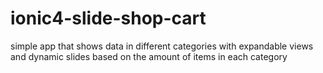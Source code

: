 # ionic4-slide-shop-cart
simple app that shows data in different categories with expandable views and dynamic slides based on the amount of items in each category
